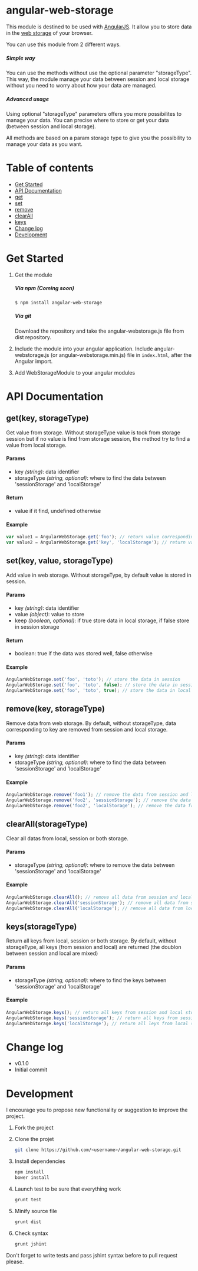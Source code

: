 angular-web-storage
=====================

This module is destined to be used with [AngularJS](https://angularjs.org). It allow you to store data in the [web storage](http://www.w3schools.com/html/html5_webstorage.asp) of your browser.

You can use this module from 2 different ways.

##### Simple way
You can use the methods without use the optional parameter "storageType". This way, the module manage your data between session and local storage without you need to worry about how your data are managed.

##### Advanced usage
Using optional "storageType" parameters offers you more possibilites to manage your data. You can precise where to store or get your data (between session and local storage).

All methods are based on a param storage type to give you the possibility to manage your data as you want.


Table of contents
=====================
- [Get Started](#get-started)
- [API Documentation](#api-documentation)
 - [get](#get)
 - [set](#set)
 - [remove](#remove)
 - [clearAll](#clearAll)
 - [keys](#keys)
- [Change log](#change-log)
- [Development](#development)



# Get Started

1. Get the module

    ##### Via npm (Coming soon)
    ```bash
    $ npm install angular-web-storage
    ```

    ##### Via git
    Download the repository and take the angular-webstorage.js file from dist repository.

2. Include the module into your angular application. Include angular-webstorage.js (or angular-webstorage.min.js) file in `index.html`, after the Angular import.

3. Add WebStorageModule to your angular modules


# API Documentation

## get(key, storageType)

Get value from storage.
Without storageType value is took from storage session but if no value is find from storage session, the method try to find a value from local storage.

#### Params
- key *(string)*: data identifier
- storageType *(string, optional)*: where to find the data between 'sessionStorage' and 'localStorage'

#### Return
- value if it find, undefined otherwise

#### Example
```js
var value1 = AngularWebStorage.get('foo'); // return value corresponding to 'foo' from session or local storage
var value2 = AngularWebStorage.get('key', 'localStorage'); // return value corresponding to 'key' from local storage
```

## set(key, value, storageType)

Add value in web storage.
Without storageType, by default value is stored in session.

#### Params
- key *(string)*: data identifier
- value *(object)*: value to store
- keep *(boolean, optional)*: if true store data in local storage, if false store in session storage

#### Return
- boolean: true if the data was stored well, false otherwise

#### Example
```js
AngularWebStorage.set('foo', 'toto'); // store the data in session
AngularWebStorage.set('foo', 'toto', false); // store the data in session
AngularWebStorage.set('foo', 'toto', true); // store the data in local
```

## remove(key, storageType)

Remove data from web storage.
By default, without storageType, data corresponding to key are removed from session and local storage.

#### Params
- key *(string)*: data identifier
- storageType *(string, optional)*: where to find the data between 'sessionStorage' and 'localStorage'

#### Example
```js
AngularWebStorage.remove('foo1'); // remove the data from session and local storage
AngularWebStorage.remove('foo2', 'sessionStorage'); // remove the data from session storage
AngularWebStorage.remove('foo2', 'localStorage'); // remove the data from local storage
```

## clearAll(storageType)

Clear all datas from local, session or both storage.

#### Params
- storageType *(string, optional)*: where to remove the data between 'sessionStorage' and 'localStorage'

#### Example
```js
AngularWebStorage.clearAll(); // remove all data from session and local storage
AngularWebStorage.clearAll('sessionStorage'); // remove all data from session storage
AngularWebStorage.clearAll('localStorage'); // remove all data from local storage
```

## keys(storageType)

Return all keys from local, session or both storage.
By default, without storageType, all keys (from session and local) are returned (the doublon between session and local are mixed)

#### Params
- storageType *(string, optional)*: where to find the keys between 'sessionStorage' and 'localStorage'

#### Example
```js
AngularWebStorage.keys(); // return all keys from session and local storage
AngularWebStorage.keys('sessionStorage'); // return all keys from session storage
AngularWebStorage.keys('localStorage'); // return all leys from local storage
```


# Change log

- v0.1.0
 - Initial commit

# Development

I encourage you to propose new functionality or suggestion to improve the project.

1. Fork the project
2. Clone the projet
    ```bash
    git clone https://github.com/<username>/angular-web-storage.git
    ```
3. Install dependencies
    ```bash
    npm install
    bower install
    ```
4. Launch test to be sure that everything work
    ```bash
    grunt test
    ```

5. Minify source file
    ```bash
    grunt dist
    ```

6. Check syntax
    ```bash
    grunt jshint
    ```

Don't forget to write tests and pass jshint syntax before to pull request please.
